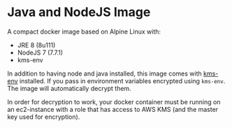 # Java and NodeJS Image

A compact docker image based on Alpine Linux with:

- JRE 8 (8u111)
- NodeJS 7 (7.7.1)
- kms-env 

In addition to having node and java installed, this image
comes with [kms-env](https://github.com/ukayani/kms-env) installed.
If you pass in environment variables encrypted using `kms-env`. 
The image will automatically decrypt them. 

In order for decryption
to work, your docker container must be running on an ec2-instance with
a role that has access to AWS KMS (and the master key used for encryption).

